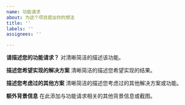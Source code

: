 ```yaml
---
name: 功能请求
about: 为这个项目提出你的想法
title: ''
labels: ''
assignees: ''

---
```


**请描述您的功能请求？**
对清晰简洁的描述该功能。

**描述您希望实现的解决方案**
清晰简洁的描述您希望实现的结果。

**描述您考虑过的其他方案**
清晰简洁的描述您考虑过的其他解决方案或功能。

**额外背景信息**
在此添加与功能请求相关的其他背景信息或截图。
